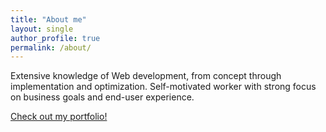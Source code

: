 ```yaml
---
title: "About me"
layout: single
author_profile: true
permalink: /about/
---
```


Extensive knowledge of Web development, from concept through implementation and optimization. Self-motivated worker with strong focus on business goals and end-user experience.


[Check out my portfolio!](/portifolio/)